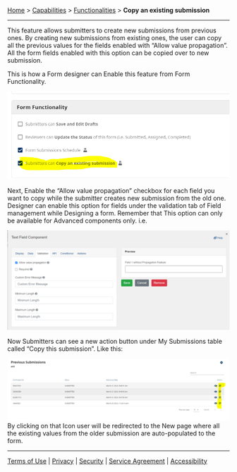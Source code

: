 [Home](index) > [Capabilities](Capabilities) > [Functionalities](Functionalities) > **Copy an existing submission**
***


This feature allows submitters to create new submissions from previous ones. By creating new submissions from existing ones, the user can copy all the previous values for the fields enabled with “Allow value propagation”. All the form fields enabled with this option can be copied over to new submission.

This is how a Form designer can Enable this feature from Form Functionality.

![image](images/ces1.png)

Next, Enable the “Allow value propagation” checkbox for each field you want to copy while the submitter creates new submission from the old one. Designer can enable this option for fields under the validation tab of Field management while Designing a form. Remember that This option can only be available for Advanced components only. i.e.

![image](images/ces2.png)

Now Submitters can see a new action button under My Submissions table called “Copy this submission”. Like this:

![image](images/ces3.png)
By clicking on that Icon user will be redirected to the New page where all the existing values from the older submission are auto-populated to the form.

***
[Terms of Use](Terms-of-Use) | [Privacy](Privacy) | [Security](Security) | [Service Agreement](Service-Agreement) | [Accessibility](Accessibility)